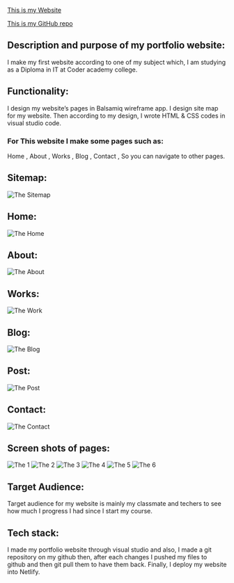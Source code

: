 [This is my Website](https://shabnamlouie.netlify.app/)

[This is my GitHub repo](https://github.com/shabnamlouie/my-second-portfolio)

## Description and purpose of my portfolio website:

I make my first website according to one of my subject which, I am studying as a Diploma in IT at Coder academy college.

## Functionality: 

I design my website’s pages in Balsamiq wireframe app.
I design site map for my website.
Then according to my design, I wrote HTML & CSS codes in visual studio code.
### For This website I make some pages such as: 
Home ,
About ,
Works ,
Blog ,
Contact ,
So you can navigate to other pages.

## Sitemap:
![The Sitemap](images/Home/site-map.jpg)
## Home:
![The Home](images/Home/Home.jpg)
## About:
![The About](images/Home/About.jpg)
## Works:
![The Work](images/Home/Works.jpg)
## Blog:
![The Blog](images/Home/Blog.jpg)
## Post:
![The Post](images/Home/Posts.jpg)
## Contact:
![The Contact](images/Home/Contact.jpg)
## Screen shots of pages:
![The 1](images/Home/1.jpg)
![The 2](images/Home/2.jpg)
![The 3](images/Home/3.jpg)
![The 4](images/Home/4.jpg)
![The 5](images/Home/5.jpg)
![The 6](images/Home/6.jpg)

## Target Audience:
Target audience for my website is mainly my classmate and techers to see how much I progress I had since I start my course.

## Tech stack:
I made my portfolio website through visual studio and also, I made a git repository on my github then, after each changes I pushed my files to github and then git pull them to have them back.
Finally, I deploy my website into Netlify.